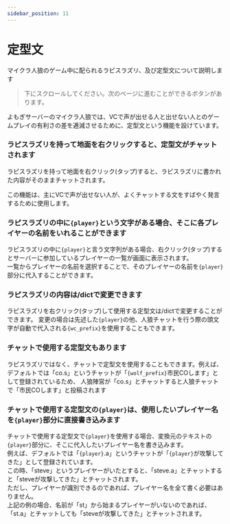 ```yaml
---
sidebar_position: 11
---
```

# 定型文
マイクラ人狼のゲーム中に配られるラピスラズリ、及び定型文について説明します

> 下にスクロールしてください。次のページに進むことができるボタンがあります。

よもぎサーバーのマイクラ人狼では、VCで声が出せる人と出せない人とのゲームプレイの有利さの差を逓減させるために、定型文という機能を設けています。

### ラピスラズリを持って地面を右クリックすると、定型文がチャットされます

ラピスラズリを持って地面を右クリック(タップ)すると、ラピスラズリに書かれた内容がそのままチャットされます。

この機能は、主にVCで声が出せない人が、よくチャットする文をすばやく発言するために使用します。

### ラピスラズリの中に`{player}`という文字がある場合、そこに各プレイヤーの名前をいれることができます

ラピスラズリの中に`{player}`と言う文字列がある場合、右クリック(タップ)するとサーバーに参加しているプレイヤーの一覧が画面に表示されます。  
一覧からプレイヤーの名前を選択することで、そのプレイヤーの名前を`{player}`部分に代入することができます。

### ラピスラズリの内容は/dictで変更できます

ラピスラズリを右クリック(タップ)して使用する定型文は/dictで変更することができます。
変更の場合は先述した`{player}`の他、人狼チャットを行う際の頭文字が自動で代入される`{wc_prefix}`を使用することもできます。

### チャットで使用する定型文もあります

ラピスラズリではなく、チャットで定型文を使用することもできます。例えば、デフォルトでは「co.s」というチャットが「`{wolf_prefix}`市民COします」として登録されているため、
人狼陣営が「co.s」とチャットすると人狼チャットで「市民COします」と投稿されます

### チャットで使用する定型文の`{player}`は、使用したいプレイヤー名を`{player}`部分に直接書き込みます

チャットで使用する定型文で`{player}`を使用する場合、変換元のテキストの`{player}`部分に、そこに代入したいプレイヤー名を書き込みます。  
例えば、デフォルトでは「`{player}`.a」というチャットが「`{player}`が攻撃してきた」として登録されています。  
この時、「steve」というプレイヤーがいたとすると、「steve.a」とチャットすると「steveが攻撃してきた」とチャットされます。  
ただし、プレイヤーが識別できるのであれば、プレイヤー名を全て書く必要はありません。  
上記の例の場合、名前が「st」から始まるプレイヤーがいないのであれば、「st.a」とチャットしても「steveが攻撃してきた」とチャットされます。


